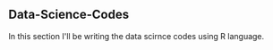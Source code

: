 ## Data-Science-Codes ##     
In this section I'll be writing the data scirnce codes using R language.             
 
